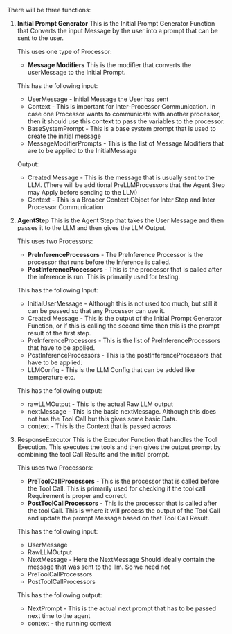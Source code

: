 There will be three functions:
1. **Initial Prompt Generator**
	This is the Initial Prompt Generator Function that Converts the input Message by the user into a prompt that can be sent to the user. 

	This uses one type of Processor:
	- **Message Modifiers** This is the modifier that converts the userMessage to the Initial Prompt.

	This has the following input:
	- UserMessage - Initial Message the User has sent
	- Context - This is important for Inter-Processor Communication. In case one Processor wants to communicate with another processor, then it should use this context to pass the variables to the processor.
	- BaseSystemPrompt - This is a base system prompt that is used to create the initial message
	- MessageModifierPrompts - This is the list of Message Modifiers that are to be applied to the InitialMessage
	
	Output:
	- Created Message -  This is the message that is usually sent to the LLM. (There will be additional PreLLMProcessors that the Agent Step may Apply before sending to the LLM)
	- Context - This is a Broader Context Object for Inter Step and Inter Processor Communication
	
2. **AgentStep**
	This is the Agent Step that takes the User Message and then passes it to the LLM and then gives the LLM Output.

	This uses two Processors:
	- **PreInferenceProcessors** - The PreInference Processor is the processor that runs before the Inference is called.
	- **PostInferenceProcessors** - This is the processor that is called after the inference is run. This is primarily used for testing.
	
	This has the following Input:
	- InitialUserMessage - Although this is not used too much, but still it can be passed so that any Processor can use it. 
	- Created Message - This is the output of the Initial Prompt Generator Function, or if this is calling the second time then this is the prompt result of the first step.
	- PreInferenceProcessors - This is the list of PreInferenceProcessors that have to be applied.
	- PostInferenceProcessors - This is the postInferenceProcessors that have to be applied.
	- LLMConfig - This is the LLM Config that can be added like temperature etc.
	
	This has the following output:
	- rawLLMOutput - This is the actual Raw LLM output
	- nextMessage - This is the basic nextMessage. Although this does not has the Tool Call but this gives some basic Data. 
	- context - This is the Context that is passed across


3. ResponseExecutor
	This is the Executor Function that handles the Tool Execution. This executes the tools and then gives the output prompt by combining the tool Call Results and the initial prompt. 
	
	This uses two Processors:
	- **PreToolCallProcessors** - This is the processor that is called before the Tool Call. This is primarily used for checking if the tool call Requirement is proper and correct. 
	- **PostToolCallProcessors** - This is the processor that is called after the tool Call. This is where it will process the output of the Tool Call and update the prompt Message based on that Tool Call Result.
	
	This has the following input:
	- UserMessage
	- RawLLMOutput
	- NextMessage - Here the NextMessage Should ideally contain the message that was sent to the llm. So we need not 
	- PreToolCallProcessors
	- PostToolCallProcessors
	
	This has the following output:
	- NextPrompt - This is the actual next prompt that has to be passed next time to the agent
	- context - the running context
	